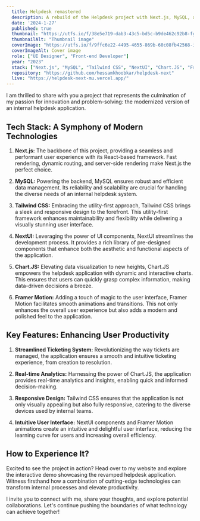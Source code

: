 ```yaml
---
  title: Helpdesk remastered
  description: A rebuild of the Helpdesk project with Next.js, MySQL, and Tailwind CSS.
  date: '2024-1-27'
  published: true
  thumbnail: "https://utfs.io/f/38e5e719-dab3-43c5-bd5c-b9de462c92b8-fg47ej.webp"
  thumbnailAlt: "Thumbnail image"
  coverImage: "https://utfs.io/f/9ffc6e22-4495-4655-869b-60c08fb42568-iobf5w.webp"
  coverImageAlt: Cover image
  role: ["UI Designer", "Front-end Developer"]
  year: "2023"
  stack: ["Next.js", "MySQL", "Tailwind CSS", "NextUI", "Chart.JS", "Framer Motion", "Figma"]
  repository: "https://github.com/hessamkhoobkar/helpdesk-next"
  live: "https://helpdesk-next-mu.vercel.app/"
---
```


I am thrilled to share with you a project that represents the culmination of my passion for innovation and problem-solving: the modernized version of an internal helpdesk application.

## Tech Stack: A Symphony of Modern Technologies

1. **Next.js:** The backbone of this project, providing a seamless and performant user experience with its React-based framework. Fast rendering, dynamic routing, and server-side rendering make Next.js the perfect choice.

2. **MySQL:** Powering the backend, MySQL ensures robust and efficient data management. Its reliability and scalability are crucial for handling the diverse needs of an internal helpdesk system.

3. **Tailwind CSS:** Embracing the utility-first approach, Tailwind CSS brings a sleek and responsive design to the forefront. This utility-first framework enhances maintainability and flexibility while delivering a visually stunning user interface.

4. **NextUI:** Leveraging the power of UI components, NextUI streamlines the development process. It provides a rich library of pre-designed components that enhance both the aesthetic and functional aspects of the application.

5. **Chart.JS:** Elevating data visualization to new heights, Chart.JS empowers the helpdesk application with dynamic and interactive charts. This ensures that users can quickly grasp complex information, making data-driven decisions a breeze.

6. **Framer Motion:** Adding a touch of magic to the user interface, Framer Motion facilitates smooth animations and transitions. This not only enhances the overall user experience but also adds a modern and polished feel to the application.

## Key Features: Enhancing User Productivity

1. **Streamlined Ticketing System:** Revolutionizing the way tickets are managed, the application ensures a smooth and intuitive ticketing experience, from creation to resolution.

2. **Real-time Analytics:** Harnessing the power of Chart.JS, the application provides real-time analytics and insights, enabling quick and informed decision-making.

3. **Responsive Design:** Tailwind CSS ensures that the application is not only visually appealing but also fully responsive, catering to the diverse devices used by internal teams.

4. **Intuitive User Interface:** NextUI components and Framer Motion animations create an intuitive and delightful user interface, reducing the learning curve for users and increasing overall efficiency.

## How to Experience It?

Excited to see the project in action? Head over to my website and explore the interactive demo showcasing the revamped helpdesk application. Witness firsthand how a combination of cutting-edge technologies can transform internal processes and elevate productivity.

I invite you to connect with me, share your thoughts, and explore potential collaborations. Let's continue pushing the boundaries of what technology can achieve together!
